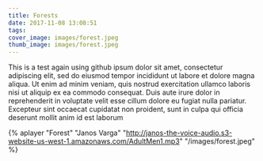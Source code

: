 ```yaml
---
title: Forests
date: 2017-11-08 13:08:51
tags:
cover_image: images/forest.jpeg
thumb_image: images/forest.jpeg
---
```


This is a test again using github ipsum dolor sit amet, consectetur adipiscing elit, sed do eiusmod tempor incididunt ut labore et dolore magna aliqua. Ut enim ad minim veniam, quis nostrud exercitation ullamco laboris nisi ut aliquip ex ea commodo consequat. Duis aute irure dolor in reprehenderit in voluptate velit esse cillum dolore eu fugiat nulla pariatur. Excepteur sint occaecat cupidatat non proident, sunt in culpa qui officia deserunt mollit anim id est laborum

{% aplayer "Forest" "Janos Varga" "http://janos-the-voice-audio.s3-website-us-west-1.amazonaws.com/AdultMen1.mp3" "/images/forest.jpeg"  %}



